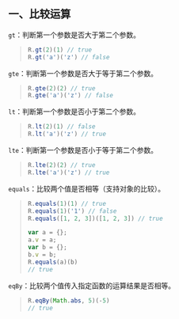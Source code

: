 ## 一、比较运算

`gt`：判断第一个参数是否大于第二个参数。

> ```javascript
> R.gt(2)(1) // true
> R.gt('a')('z') // false
> ```

`gte`：判断第一个参数是否大于等于第二个参数。

> ```javascript
> R.gte(2)(2) // true
> R.gte('a')('z') // false
> ```

`lt`：判断第一个参数是否小于第二个参数。

> ```javascript
> R.lt(2)(1) // false
> R.lt('a')('z') // true
> ```

`lte`：判断第一个参数是否小于等于第二个参数。

> ```javascript
> R.lte(2)(2) // true
> R.lte('a')('z') // true
> ```

`equals`：比较两个值是否相等（支持对象的比较）。

> ```javascript
> R.equals(1)(1) // true
> R.equals(1)('1') // false
> R.equals([1, 2, 3])([1, 2, 3]) // true
> 
> var a = {}; 
> a.v = a;
> var b = {}; 
> b.v = b;
> R.equals(a)(b)
> // true
> ```

`eqBy`：比较两个值传入指定函数的运算结果是否相等。

> ```javascript
> R.eqBy(Math.abs, 5)(-5)
> // true
> ```

## 